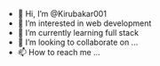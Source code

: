 - 👋 Hi, I’m @Kirubakar001
- 👀 I’m interested in web development
- 🌱 I’m currently learning full stack
- 💞️ I’m looking to collaborate on ...
- 📫 How to reach me ...

<!---
Kirubakar001/Kirubakar001 is a ✨ special ✨ repository because its `README.md` (this file) appears on your GitHub profile.
You can click the Preview link to take a look at your changes.
--->
